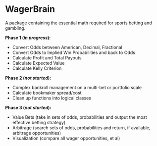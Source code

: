 # WagerBrain
A package containing the essential math required for sports betting and gambling.

**Phase 1 (_in progress_):** 
 - Convert Odds between American, Decimal, Fractional
 - Convert Odds to Implied Win Probabilities and back to Odds
 - Calculate Profit and Total Payouts
 - Calculate Expected Value
 - Calculate Kelly Criterion
 
 **Phase 2 (_not started_):**
 - Complex bankroll management on a multi-bet or portfolio scale
 - Calculate bookmaker spread/cost
 - Clean up functions into logical classes
 
 **Phase 3 (_not started_):**
 - Value Bets (take in sets of odds, probabilities and output the most effective betting strategy)
 - Arbitrage (search sets of odds, probabilities and return, if available, arbitrage opportunities)
 - Visualization (compare all wager opportunities, et al)
